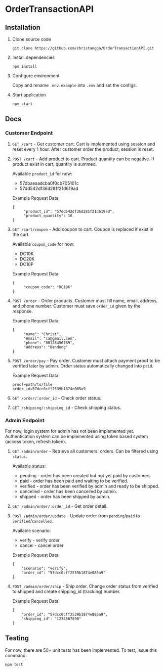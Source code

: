 # OrderTransactionAPI

## Installation
1. Clone source code
   ```
   git clone https://github.com/christangga/OrderTransactionAPI.git
   ```

2. Install dependencies
   ```
   npm install
   ```

3. Configure environment
   
   Copy and rename `.env.example` into `.env` and set the configs.

4. Start application
   ```
   npm start
   ```

## Docs

### Customer Endpoint
1. `GET /cart` - Get customer cart. Cart is implemented using session and reset every 1 hour. After customer order the product, session is reset.

2. `POST /cart` - Add product to cart. Product quantity can be negative. If product exist in cart, quantity is summed.
   
   Available `product_id` for now: 
   - 57dbaeaadcba0f0cb705101c
   - 57dd542df36d281f21d619ad

   Example Request Data:
   ```
   {
        "product_id": "57dd542df36d281f21d619ad",
        "product_quantity": 10
   }
   ```

3. `GET /cart/coupon` - Add coupon to cart. Coupon is replaced if exist in the cart.
   
   Available `coupon_code` for now:
   - DC10K
   - DC20K
   - DC10P

   Example Request Data:
   ```
   {
        "coupon_code": "DC10K"
   }
   ```

4. `POST /order` - Order products. Customer must fill name, email, address, and phone number. Customer must save `order_id` given by the response.
   
   Example Request Data:
   ```
   {
        "name": "Christ",
        "email": "ca@gmail.com",
        "phone": "08123456789",
        "address": "Bandung"
   }
   ```

5. `POST /order/pay` - Pay order. Customer must attach payment proof to be verified later by admin. Order status automatically changed into `paid`.
   
   Example Request Data:
   ```
   proof=path/to/file
   order_id=57dcc0cff2539b1874e085a9
   ```

6. `GET /order/:order_id` - Check order status.

7. `GET /shipping/:shipping_id` - Check shipping status.

### Admin Endpoint
For now, login system for admin has not been implemented yet. Authentication system can be implemented using token based system (access token, refresh token).

1. `GET /admin/order` - Retrieve all customers' orders. Can be filtered using `status`.
   
   Available status:
   - pending - order has been created but not yet paid by customers
   - paid - order has been paid and waiting to be verified.
   - verified - order has been verified by admin and ready to be shipped.
   - cancelled - order has been cancelled by admin.
   - shipped - order has been shipped by admin.

2. `GET /admin/order/:order_id` - Get order detail.

3. `POST /admin/order/update` - Update order from `pending`/`paid` to `verified`/`cancelled`.
   
   Available scenario:
   - verify - verify order
   - cancel - cancel order

   Example Request Data:
   ```
   {
       "scenario": "verify",
       "order_id": "57dcc0cff2539b1874e085a9"
   }
   ```

4. `POST /admin/order/ship` - Ship order. Change order status from verified to shipped and create shipping_id (tracking) number.

   Example Request Data:
   ```
   {
       "order_id": "57dcc0cff2539b1874e085a9",
       "shipping_id": "1234567890"
   }
   ```

## Testing
For now, there are 50+ unit tests has been implemented. To test, issue this command:
```
npm test
```
